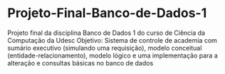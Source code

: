 # Projeto-Final-Banco-de-Dados-1
Projeto final da disciplina Banco de Dados 1 do curso de Ciência da Computação da Udesc
Objetivo: Sistema de controle de academia com sumário executivo (simulando uma requisição), modelo conceitual (entidade-relacionamento), modelo lógico e uma implementação para a alteração e consultas básicas no banco de dados

